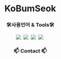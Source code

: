 <h1 align="center"> KoBumSeok</h1>

<h3 align="center">🛠사용언어 & Tools🛠</h3>
<div align="center">
<img src="https://img.shields.io/badge/HTML5-E34F26?style=flat-square&logo=HTML5&logoColor=white"/>&nbsp;
<img src="https://img.shields.io/badge/CSS3-1572B6?style=flat-square&logo=CSS3&logoColor=white"/>&nbsp;
<img src="https://img.shields.io/badge/Uipath-FA4616?style=flat-square&logo=Uipath&logoColor=white"/>&nbsp;
<img src="https://img.shields.io/badge/GitHub-181717?style=flat-square&logo=GitHub&logoColor=white"/>&nbsp;
</div>

<h3 align="center">📫 Contact 📫</h3>
